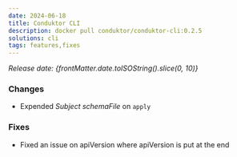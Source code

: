 ```yaml
---
date: 2024-06-18
title: Conduktor CLI
description: docker pull conduktor/conduktor-cli:0.2.5
solutions: cli
tags: features,fixes
---
```


*Release date: {frontMatter.date.toISOString().slice(0, 10)}*

### Changes
- Expended _Subject schemaFile_ on `apply`

### Fixes
- Fixed an issue on apiVersion where apiVersion is put at the end
